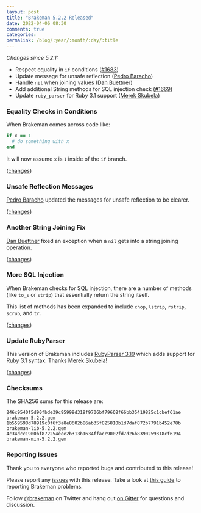 ```yaml
---
layout: post
title: "Brakeman 5.2.2 Released"
date: 2022-04-06 08:30
comments: true
categories:
permalink: /blog/:year/:month/:day/:title
---
```


_Changes since 5.2.1:_

* Respect equality in `if` conditions ([#1683](https://github.com/presidentbeef/brakeman/issues/1683))
* Update message for unsafe reflection ([Pedro Baracho](https://github.com/pedropb))
* Handle `nil` when joining values ([Dan Buettner](https://github.com/Capncavedan))
* Add additional String methods for SQL injection check ([#1669](https://github.com/presidentbeef/brakeman/issues/1669))
* Update `ruby_parser` for Ruby 3.1 support ([Merek Skubela](https://github.com/sqbell))

### Equality Checks in Conditions

When Brakeman comes across code like:

```ruby
if x == 1
  # do something with x
end
```

It will now assume `x` is `1` inside of the `if` branch.

([changes](https://github.com/presidentbeef/brakeman/pull/1681))

### Unsafe Reflection Messages

[Pedro Baracho](https://github.com/pedropb) updated the messages for unsafe reflection to be clearer.

([changes](https://github.com/presidentbeef/brakeman/pull/1670))

### Another String Joining Fix

[Dan Buettner](https://github.com/Capncavedan) fixed an exception when a `nil` gets into a string joining operation.


([changes](https://github.com/presidentbeef/brakeman/pull/1686))

### More SQL Injection

When Brakeman checks for SQL injection, there are a number of methods (like `to_s` or `strip`) that essentially return the string itself.

This list of methods has been expanded to include `chop`, `lstrip`, `rstrip`, `scrub`, and `tr`.

([changes](https://github.com/presidentbeef/brakeman/pull/1682))

### Update RubyParser

This version of Brakeman includes [RubyParser 3.19](https://www.zenspider.com/releases/2022/03/ruby_parser-version-3-19-0-has-been-released.html) which adds support for Ruby 3.1 syntax. Thanks [Merek Skubela](https://github.com/sqbell)!

([changes](https://github.com/presidentbeef/brakeman/pull/1695))

### Checksums

The SHA256 sums for this release are:

    246c9540f5d90fbde39c95999d319f9706bf79668f66bb35419825c1cbef61ae  brakeman-5.2.2.gem
    1b559598d78919c0f6f3a8e8602b86ab35f825810b1d7daf872b7791b452e78b  brakeman-lib-5.2.2.gem
    4c34dcc1900bf872254eee2b313b1634ffacc9002fd7d26b8390259318cf6194  brakeman-min-5.2.2.gem

### Reporting Issues

Thank you to everyone who reported bugs and contributed to this release!

Please report any [issues](https://github.com/presidentbeef/brakeman/issues) with this release. Take a look at [this guide](https://github.com/presidentbeef/brakeman/wiki/How-to-Report-a-Brakeman-Issue) to reporting Brakeman problems.

Follow [@brakeman](https://twitter.com/brakeman) on Twitter and hang out [on Gitter](https://gitter.im/presidentbeef/brakeman) for questions and discussion.
